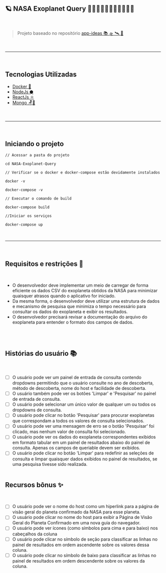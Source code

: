 ## 🪐 NASA Exoplanet Query 🚀🚀👨🏿‍🚀👩🏻‍🚀👨🏻‍🚀

<br>

> Projeto baseado no repositório [app-ideas 📚 🛸 🛰 🚀](https://github.com/florinpop17/app-ideas/blob/master/Projects/3-Advanced/NASA-Exoplanet-Query.md)

<br><hr><br>

## Tecnologias Utilizadas

- [Docker 🐳](https://www.docker.com/)
- [NodeJs ⬢](https://nodejs.org/en/)
- [ReactJs ⚛](https://reactjs.org/)
- [Mongo 🪑🎲](https://www.mongodb.com/)

<br><hr><br>

## Iniciando o projeto

```
// Acessar a pasta do projeto

cd NASA-Exoplanet-Query

// Verificar se o docker e docker-compose estão devidamente instalados

docker -v

docker-compose -v

// Executar o comando de build

docker-compose build

//Iniciar os serviços

docker-compose up
```

<br><hr><br>

## Requisitos e restrições 🎯

<br>

- O desenvolvedor deve implementar um meio de carregar de forma eficiente os dados CSV do exoplaneta obtidos da NASA para minimizar quaisquer atrasos quando o aplicativo for iniciado.
- Da mesma forma, o desenvolvedor deve utilizar uma estrutura de dados e mecanismo de pesquisa que minimiza o tempo necessário para consultar os dados do exoplaneta e exibir os resultados.
- O desenvolvedor precisará revisar a documentação do arquivo do exoplaneta para entender o formato dos campos de dados.

<br><br>

## Histórias do usuário 📚

<br>

- [ ] O usuário pode ver um painel de entrada de consulta contendo dropdowns permitindo que o usuário consulte no ano de descoberta, método de descoberta, nome do host e facilidade de descoberta.
- [ ] O usuário também pode ver os botões 'Limpar' e 'Pesquisar' no painel de entrada de consulta.
- [ ] O usuário pode selecionar um único valor de qualquer um ou todos os dropdowns de consulta.
- [ ] O usuário pode clicar no botão 'Pesquisar' para procurar exoplanetas que correspondam a todos os valores de consulta selecionados.
- [ ] O usuário pode ver uma mensagem de erro se o botão 'Pesquisar' foi clicado, mas nenhum valor de consulta foi selecionado.
- [ ] O usuário pode ver os dados do exoplaneta correspondentes exibidos em formato tabular em um painel de resultados abaixo do painel de consulta. Apenas os campos de queriable devem ser exibidos.
- [ ] O usuário pode clicar no botão 'Limpar' para redefinir as seleções de consulta e limpar quaisquer dados exibidos no painel de resultados, se uma pesquisa tivesse sido realizada.
      <br><br>

## Recursos bônus ✨

<br>

- [ ] O usuário pode ver o nome do host como um hiperlink para a página de visão geral do planeta confirmado da NASA para esse planeta.
- [ ] O usuário pode clicar no nome do host para exibir a Página de Visão Geral do Planeta Confirmado em uma nova guia do navegador.
- [ ] O usuário pode ver ícones (como símbolos para cima e para baixo) nos cabeçalhos da coluna
- [ ] O usuário pode clicar no símbolo de seção para classificar as linhas no painel de resultados em ordem ascendente sobre os valores dessa coluna.
- [ ] O usuário pode clicar no símbolo de baixo para classificar as linhas no painel de resultados em ordem descendente sobre os valores da coluna.
